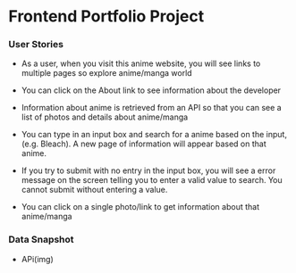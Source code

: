 # Frontend Portfolio Project

### User Stories

- As a user, when you visit this anime website, you will see links to multiple pages so explore anime/manga world

- You can click on the About link to see information about the developer

- Information about anime is retrieved from an API so that you can see a list of photos and details about anime/manga

- You can type in an input box and search for a anime based on the input, (e.g. Bleach). A new page of information will appear based on that anime.

- If you try to submit with no entry in the input box, you will see a error message on the screen telling you to enter a valid value to search. You cannot submit without entering a value.

- You can click on a single photo/link to get information about that anime/manga

### Data Snapshot

- APi(img)
